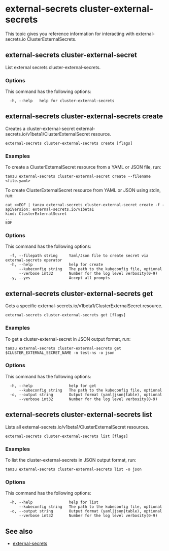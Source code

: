 # external-secrets cluster-external-secrets

This topic gives you reference information for interacting with external-secrets.io ClusterExternalSecrets.

## <a id="cluster-external-secret"></a> external-secrets cluster-external-secret

List external secrets cluster-external-secrets.

### <a id="ces-options"></a> Options

This command has the following options:

```console
  -h, --help   help for cluster-external-secrets
```

## <a id="ces-create"></a> external-secrets cluster-external-secrets create

Creates a cluster-external-secret external-secrets.io/v1beta1/ClusterExternalSecret resource.

```console
external-secrets cluster-external-secrets create [flags]
```

### <a id="ces-create-examples"></a> Examples

To create a ClusterExternalSecret resource from a YAML or JSON file, run:

```console
tanzu external-secrets cluster-external-secret create --filename <file.yaml>
```
<!-- angle brackets around file.yaml are required or not? -->

To create ClusterExternalSecret resource from YAML or JSON using stdin, run:

```console
cat <<EOF | tanzu external-secrets cluster-external-secret create -f -
apiVersion: external-secrets.io/v1beta1
kind: ClusterExternalSecret
...
EOF
```

### <a id="ces-create-options"></a> Options

This command has the following options:

```console
  -f, --filepath string     Yaml/Json file to create secret via external-secrets operator
  -h, --help                help for create
      --kubeconfig string   The path to the kubeconfig file, optional
      --verbose int32       Number for the log level verbosity(0-9)
  -y, --yes                 Accept all prompts
```

## <a id="ces-get"></a> external-secrets cluster-external-secrets get

Gets a specific external-secrets.io/v1beta1/ClusterExternalSecret resource.

```console
external-secrets cluster-external-secrets get [flags]
```

### <a id="ces-get-examples"></a> Examples

To get a cluster-external-secret in JSON output format, run:

```console
tanzu external-secrets cluster-external-secrets get $CLUSTER_EXTERNAL_SECRET_NAME -n test-ns -o json
```

### <a id="ces-get-options"></a> Options

This command has the following options:

```console
  -h, --help                help for get
      --kubeconfig string   The path to the kubeconfig file, optional
  -o, --output string       Output format (yaml|json|table), optional
      --verbose int32       Number for the log level verbosity(0-9)
```

## <a id="ces-list"></a> external-secrets cluster-external-secrets list

Lists all external-secrets.io/v1beta1/ClusterExternalSecret resources.

```console
external-secrets cluster-external-secrets list [flags]
```

### <a id="ces-list-examples"></a> Examples

To list the cluster-external-secrets in JSON output format, run:

```console
tanzu external-secrets cluster-external-secrets list -o json
```

### <a id="ces-list-options"></a> Options

This command has the following options:

```console
  -h, --help                help for list
      --kubeconfig string   The path to the kubeconfig file, optional
  -o, --output string       Output format (yaml|json|table), optional
      --verbose int32       Number for the log level verbosity(0-9)
```

## <a id="see-also"></a> See also

- [external-secrets](external-secrets.md)
